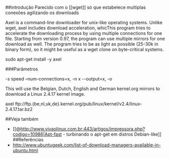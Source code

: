 ##introdução
Parecido com o [[wget]] só que estabelece multiplas conexões agilizando os downloads

Axel is a command-line downloader for unix-like 
operating systems. Unlike wget, axel includes download 
acceleration, whicThis program tries to accelerate the 
downloading process by using multiple connections for 
one file. Starting from version 0.97, the program can 
use multiple mirrors for one download as well. The 
program tries to be as light as possible (25-30k in 
binary form), so it might be useful as a wget clone 
on byte-critical systems.

sudo apt-get install -y axel

###Parâmetros

-s speed
–num-connections=x, -n x
--output=x, -o

This will use the Belgian, Dutch, English and German kernel.org mirrors to download a Linux 2.4.17 kernel image.

axel ftp://ftp.{be,nl,uk,de}.kernel.org/pub/linux/kernel/v2.4/linux-2.4.17.tar.bz2

##Veja também
* [[@http://www.vivaolinux.com.br:443/artigos/impressora.php?codigo=10986|Apt-fast - turbinando o apt-get em distros Debian-like]] 
##Referências
* http://www.ubuntugeek.com/list-of-download-managers-available-in-ubuntu.html
